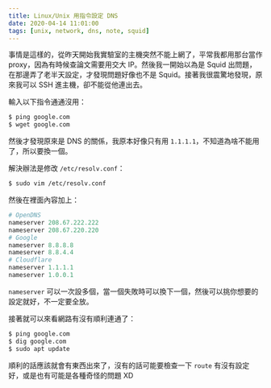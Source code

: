 ```yaml
---
title: Linux/Unix 用指令設定 DNS 
date: 2020-04-14 11:01:00
tags: [unix, network, dns, note, squid]
---
```


事情是這樣的，從昨天開始我實驗室的主機突然不能上網了，平常我都用那台當作 proxy，因為有時候查論文需要用交大 IP。然後我一開始以為是 Squid 出問題，在那邊弄了老半天設定，才發現問題好像也不是 Squid。接著我很震驚地發現，原來我可以 SSH 進主機，卻不能從他連出去。
<!-- more -->

輸入以下指令通通沒用：

```sh
$ ping google.com
$ wget google.com
```

然後才發現原來是 DNS 的關係，我原本好像只有用 `1.1.1.1`，不知道為啥不能用了，所以要換一個。

解決辦法是修改 `/etc/resolv.conf`：

```sh
$ sudo vim /etc/resolv.conf
```

然後在裡面內容加上：

```py
# OpenDNS
nameserver 208.67.222.222
nameserver 208.67.220.220
# Google
nameserver 8.8.8.8
nameserver 8.8.4.4
# Cloudflare
nameserver 1.1.1.1
nameserver 1.0.0.1
```

`nameserver` 可以一次設多個，當一個失敗時可以換下一個，然後可以挑你想要的設定就好，不一定要全放。

接著就可以來看網路有沒有順利連通了：

```sh
$ ping google.com
$ dig google.com
$ sudo apt update
```

順利的話應該就會有東西出來了，沒有的話可能要檢查一下 `route` 有沒有設定好，或是也有可能是各種奇怪的問題 XD
